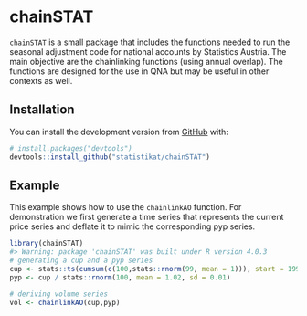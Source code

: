 
<!-- README.md is generated from README.Rmd. Please edit that file -->

# chainSTAT

<!-- badges: start -->

<!-- badges: end -->

`chainSTAT` is a small package that includes the functions needed to run
the seasonal adjustment code for national accounts by Statistics
Austria. The main objective are the chainlinking functions (using annual
overlap). The functions are designed for the use in QNA but may be
useful in other contexts as well.

## Installation

You can install the development version from
[GitHub](https://github.com/) with:

``` r
# install.packages("devtools")
devtools::install_github("statistikat/chainSTAT")
```

## Example

This example shows how to use the `chainlinkAO` function. For
demonstration we first generate a time series that represents the
current price series and deflate it to mimic the corresponding pyp
series.

``` r
library(chainSTAT)
#> Warning: package 'chainSTAT' was built under R version 4.0.3
# generating a cup and a pyp series
cup <- stats::ts(cumsum(c(100,stats::rnorm(99, mean = 1))), start = 1995, frequency = 4)
pyp <- cup / stats::rnorm(100, mean = 1.02, sd = 0.01)

# deriving volume series
vol <- chainlinkAO(cup,pyp)
```
